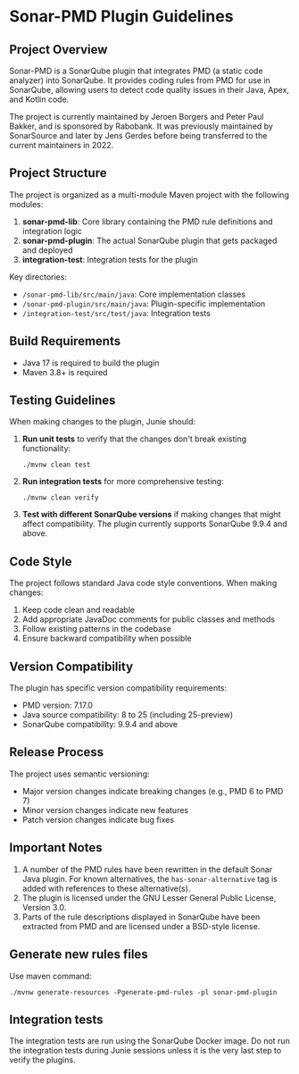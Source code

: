 # Sonar-PMD Plugin Guidelines

## Project Overview
Sonar-PMD is a SonarQube plugin that integrates PMD (a static code analyzer) into SonarQube. It provides coding rules from PMD for use in SonarQube, allowing users to detect code quality issues in their Java, Apex, and Kotlin code.

The project is currently maintained by Jeroen Borgers and Peter Paul Bakker, and is sponsored by Rabobank. It was previously maintained by SonarSource and later by Jens Gerdes before being transferred to the current maintainers in 2022.

## Project Structure
The project is organized as a multi-module Maven project with the following modules:

1. **sonar-pmd-lib**: Core library containing the PMD rule definitions and integration logic
2. **sonar-pmd-plugin**: The actual SonarQube plugin that gets packaged and deployed
3. **integration-test**: Integration tests for the plugin

Key directories:
- `/sonar-pmd-lib/src/main/java`: Core implementation classes
- `/sonar-pmd-plugin/src/main/java`: Plugin-specific implementation
- `/integration-test/src/test/java`: Integration tests

## Build Requirements
- Java 17 is required to build the plugin
- Maven 3.8+ is required

## Testing Guidelines
When making changes to the plugin, Junie should:

1. **Run unit tests** to verify that the changes don't break existing functionality:
   ```
   ./mvnw clean test
   ```

2. **Run integration tests** for more comprehensive testing:
   ```
   ./mvnw clean verify
   ```

3. **Test with different SonarQube versions** if making changes that might affect compatibility. The plugin currently supports SonarQube 9.9.4 and above.

## Code Style
The project follows standard Java code style conventions. When making changes:

1. Keep code clean and readable
2. Add appropriate JavaDoc comments for public classes and methods
3. Follow existing patterns in the codebase
4. Ensure backward compatibility when possible

## Version Compatibility
The plugin has specific version compatibility requirements:
- PMD version: 7.17.0
- Java source compatibility: 8 to 25 (including 25-preview)
- SonarQube compatibility: 9.9.4 and above

## Release Process
The project uses semantic versioning:
- Major version changes indicate breaking changes (e.g., PMD 6 to PMD 7)
- Minor version changes indicate new features
- Patch version changes indicate bug fixes

## Important Notes
1. A number of the PMD rules have been rewritten in the default Sonar Java plugin. For known alternatives, the `has-sonar-alternative` tag is added with references to these alternative(s).
2. The plugin is licensed under the GNU Lesser General Public License, Version 3.0.
3. Parts of the rule descriptions displayed in SonarQube have been extracted from PMD and are licensed under a BSD-style license.

## Generate new rules files
Use maven command:

    ./mvnw generate-resources -Pgenerate-pmd-rules -pl sonar-pmd-plugin

## Integration tests
The integration tests are run using the SonarQube Docker image.
Do not run the integration tests during Junie sessions unless it is the very last step to verify the plugins.
